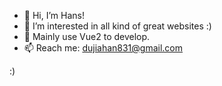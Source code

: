 - 👋 Hi, I’m Hans!
- 👀 I’m interested in all kind of great websites :)
- 🌱 Mainly use Vue2 to develop.
- 📫 Reach me: dujiahan831@gmail.com 

:)

